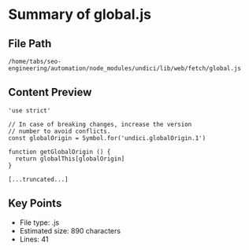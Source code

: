 # Summary of global.js
  
## File Path
`/home/tabs/seo-engineering/automation/node_modules/undici/lib/web/fetch/global.js`

## Content Preview
```
'use strict'

// In case of breaking changes, increase the version
// number to avoid conflicts.
const globalOrigin = Symbol.for('undici.globalOrigin.1')

function getGlobalOrigin () {
  return globalThis[globalOrigin]
}

[...truncated...]
```

## Key Points
- File type: .js
- Estimated size: 890 characters
- Lines: 41
